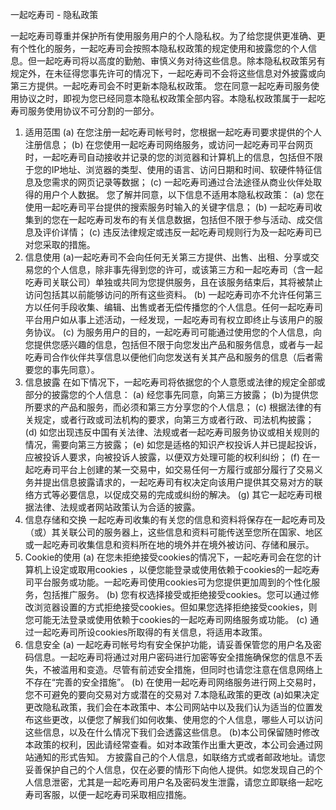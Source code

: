 一起吃寿司 - 隐私政策

一起吃寿司尊重并保护所有使用服务用户的个人隐私权。为了给您提供更准确、更有个性化的服务，一起吃寿司会按照本隐私权政策的规定使用和披露您的个人信息。但一起吃寿司将以高度的勤勉、审慎义务对待这些信息。除本隐私权政策另有规定外，在未征得您事先许可的情况下，一起吃寿司不会将这些信息对外披露或向第三方提供。一起吃寿司会不时更新本隐私权政策。 您在同意一起吃寿司服务使用协议之时，即视为您已经同意本隐私权政策全部内容。本隐私权政策属于一起吃寿司服务使用协议不可分割的一部分。
1. 适用范围
(a) 在您注册一起吃寿司帐号时，您根据一起吃寿司要求提供的个人注册信息；
(b) 在您使用一起吃寿司网络服务，或访问一起吃寿司平台网页时，一起吃寿司自动接收并记录的您的浏览器和计算机上的信息，包括但不限于您的IP地址、浏览器的类型、使用的语言、访问日期和时间、软硬件特征信息及您需求的网页记录等数据；
(c) 一起吃寿司通过合法途径从商业伙伴处取得的用户个人数据。
您了解并同意，以下信息不适用本隐私权政策：
(a) 您在使用一起吃寿司平台提供的搜索服务时输入的关键字信息；
(b) 一起吃寿司收集到的您在一起吃寿司发布的有关信息数据，包括但不限于参与活动、成交信息及评价详情；
(c) 违反法律规定或违反一起吃寿司规则行为及一起吃寿司已对您采取的措施。
2. 信息使用
(a)一起吃寿司不会向任何无关第三方提供、出售、出租、分享或交易您的个人信息，除非事先得到您的许可，或该第三方和一起吃寿司（含一起吃寿司关联公司）单独或共同为您提供服务，且在该服务结束后，其将被禁止访问包括其以前能够访问的所有这些资料。
(b) 一起吃寿司亦不允许任何第三方以任何手段收集、编辑、出售或者无偿传播您的个人信息。任何一起吃寿司平台用户如从事上述活动，一经发现，一起吃寿司有权立即终止与该用户的服务协议。
(c) 为服务用户的目的，一起吃寿司可能通过使用您的个人信息，向您提供您感兴趣的信息，包括但不限于向您发出产品和服务信息，或者与一起吃寿司合作伙伴共享信息以便他们向您发送有关其产品和服务的信息（后者需要您的事先同意）。
3. 信息披露
在如下情况下，一起吃寿司将依据您的个人意愿或法律的规定全部或部分的披露您的个人信息：
(a) 经您事先同意，向第三方披露；
(b)为提供您所要求的产品和服务，而必须和第三方分享您的个人信息；
(c) 根据法律的有关规定，或者行政或司法机构的要求，向第三方或者行政、司法机构披露；
(d) 如您出现违反中国有关法律、法规或者一起吃寿司服务协议或相关规则的情况，需要向第三方披露；
(e) 如您是适格的知识产权投诉人并已提起投诉，应被投诉人要求，向被投诉人披露，以便双方处理可能的权利纠纷；
(f) 在一起吃寿司平台上创建的某一交易中，如交易任何一方履行或部分履行了交易义务并提出信息披露请求的，一起吃寿司有权决定向该用户提供其交易对方的联络方式等必要信息，以促成交易的完成或纠纷的解决。
(g) 其它一起吃寿司根据法律、法规或者网站政策认为合适的披露。
4. 信息存储和交换
一起吃寿司收集的有关您的信息和资料将保存在一起吃寿司及（或）其关联公司的服务器上，这些信息和资料可能传送至您所在国家、地区或一起吃寿司收集信息和资料所在地的境外并在境外被访问、存储和展示。
5. Cookie的使用
(a) 在您未拒绝接受cookies的情况下，一起吃寿司会在您的计算机上设定或取用cookies ，以便您能登录或使用依赖于cookies的一起吃寿司平台服务或功能。一起吃寿司使用cookies可为您提供更加周到的个性化服务，包括推广服务。
(b) 您有权选择接受或拒绝接受cookies。您可以通过修改浏览器设置的方式拒绝接受cookies。但如果您选择拒绝接受cookies，则您可能无法登录或使用依赖于cookies的一起吃寿司网络服务或功能。
(c) 通过一起吃寿司所设cookies所取得的有关信息，将适用本政策。
6. 信息安全
(a) 一起吃寿司帐号均有安全保护功能，请妥善保管您的用户名及密码信息。一起吃寿司将通过对用户密码进行加密等安全措施确保您的信息不丢失，不被滥用和变造。尽管有前述安全措施，但同时也请您注意在信息网络上不存在“完善的安全措施”。
(b) 在使用一起吃寿司网络服务进行网上交易时，您不可避免的要向交易对方或潜在的交易对
7.本隐私政策的更改
(a)如果决定更改隐私政策，我们会在本政策中、本公司网站中以及我们认为适当的位置发布这些更改，以便您了解我们如何收集、使用您的个人信息，哪些人可以访问这些信息，以及在什么情况下我们会透露这些信息。
(b)本公司保留随时修改本政策的权利，因此请经常查看。如对本政策作出重大更改，本公司会通过网站通知的形式告知。
方披露自己的个人信息，如联络方式或者邮政地址。请您妥善保护自己的个人信息，仅在必要的情形下向他人提供。如您发现自己的个人信息泄密，尤其是一起吃寿司用户名及密码发生泄露，请您立即联络一起吃寿司客服，以便一起吃寿司采取相应措施。


